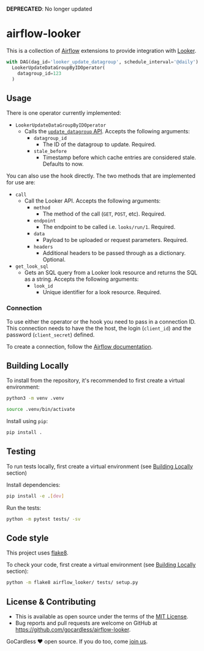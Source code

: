 **DEPRECATED**: No longer updated

# airflow-looker

This is a collection of [Airflow](https://airflow.apache.org/) extensions to provide integration with [Looker](https://www.looker.com).

```py
with DAG(dag_id='looker_update_datagroup', schedule_interval='@daily') as dag:
  LookerUpdateDataGroupByIDOperator(
    datagroup_id=123
  )
```

## Usage

There is one operator currently implemented:

* `LookerUpdateDataGroupByIDOperator`
  * Calls the [`update_datagroup` API](https://docs.looker.com/reference/api-and-integration/api-reference/v3.0/datagroup#update_datagroup). Accepts the following arguments:
    * `datagroup_id`
      * The ID of the datagroup to update. Required.
    * `stale_before`
      * Timestamp before which cache entries are considered stale. Defaults to now.

You can also use the hook directly. The two methods that are implemented for use are:

* `call`
  * Call the Looker API. Accepts the following arguments:
    * `method`
      * The method of the call (`GET`, `POST`, etc). Required.
    * `endpoint`
      * The endpoint to be called i.e. `looks/run/1`. Required.
    * `data`
      * Payload to be uploaded or request parameters. Required.
    * `headers`
      * Additional headers to be passed through as a dictionary. Optional.
* `get_look_sql`
  * Gets an SQL query from a Looker look resource and returns the SQL as a string. Accepts the following arguments:
    * `look_id`
      * Unique identifier for a look resource. Required.

### Connection

To use either the operator or the hook you need to pass in a connection ID. This connection needs to have the the host, the login (`client_id`) and the password (`client_secret`) defined.

To create a connection, follow the [Airflow documentation](https://airflow.apache.org/docs/stable/howto/connection/index.html).

## Building Locally

To install from the repository, it's recommended to first create a virtual environment:

```bash
python3 -m venv .venv

source .venv/bin/activate
```

Install using `pip`:

```bash
pip install .
```

## Testing

To run tests locally, first create a virtual environment (see [Building Locally](https://github.com/gocardless/airflow-looker#building-locally) section)

Install dependencies:

```bash
pip install -e .[dev]
```

Run the tests:

```bash
python -m pytest tests/ -sv
```

## Code style

This project uses [flake8](https://flake8.pycqa.org/en/latest/).

To check your code, first create a virtual environment (see [Building Locally](https://github.com/gocardless/airflow-looker#building-locally) section):

```bash
python -m flake8 airflow_looker/ tests/ setup.py
```

## License & Contributing

* This is available as open source under the terms of the [MIT License](http://opensource.org/licenses/MIT).
* Bug reports and pull requests are welcome on GitHub at https://github.com/gocardless/airflow-looker.

GoCardless ♥ open source. If you do too, come [join us](https://gocardless.com/about/jobs).
